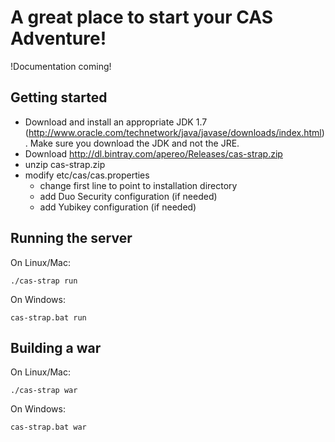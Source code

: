 # A great place to start your CAS Adventure!

!Documentation coming!

## Getting started

* Download and install an appropriate JDK 1.7 (http://www.oracle.com/technetwork/java/javase/downloads/index.html). Make sure you download the JDK and not the JRE.
* Download http://dl.bintray.com/apereo/Releases/cas-strap.zip
* unzip cas-strap.zip
* modify etc/cas/cas.properties
  * change first line to point to installation directory
  * add Duo Security configuration (if needed)
  * add Yubikey configuration (if needed)

## Running the server

On Linux/Mac:

```shell
./cas-strap run
```

On Windows:

```shell
cas-strap.bat run
```

## Building a war

On Linux/Mac:

```shell
./cas-strap war
```

On Windows:

```shell
cas-strap.bat war
```
